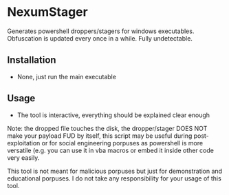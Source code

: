 # NexumStager
Generates powershell droppers/stagers for windows executables. Obfuscation is updated every once in a while. Fully undetectable.

## Installation
- None, just run the main executable

## Usage
- The tool is interactive, everything should be explained clear enough

Note: the dropped file touches the disk, the dropper/stager DOES NOT make your payload FUD by itself, this script may be useful during post-exploitation or for social engineering porpuses as powershell is more versatile (e.g. you can use it in vba macros or embed it inside other code very easily.

This tool is not meant for malicious porpuses but just for demonstration and educational porpuses. I do not take any responsibility for your usage of this tool.
